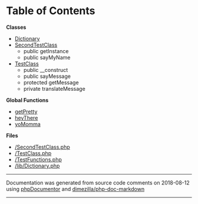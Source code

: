 # Table of Contents

**Classes**
* [Dictionary](classes//DimeZilla/Test/Lib/Dictionary.md)
* [SecondTestClass](classes//DimeZilla/Test/SecondTestClass.md)
    * public getInstance
    * public sayMyName
* [TestClass](classes//DimeZilla/Test/TestClass.md)
    * public __construct
    * public sayMessage
    * protected getMessage
    * private translateMessage

**Global Functions**
* [getPretty](functions/getPretty.md)
* [heyThere](functions/heyThere.md)
* [yoMomma](functions/yoMomma.md)

**Files**
* [/SecondTestClass.php](files/SecondTestClass.php.md)
* [/TestClass.php](files/TestClass.php.md)
* [/TestFunctions.php](files/TestFunctions.php.md)
* [/lib/Dictionary.php](files/lib/Dictionary.php.md)


___
Documentation was generated from source code comments on 2018-08-12 using [phpDocumentor](http://www.phpdoc.org/) and [dimezilla/php-doc-markdown](https://github.com/dimezilla/php-doc-markdown)
___
